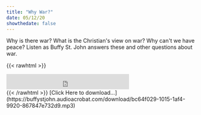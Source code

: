 ```yaml
---
title: "Why War?"
date: 05/12/20
showthedate: false
---
```


Why is there war? What is the Christian's view on war? Why can't we have peace? Listen as Buffy St. John answers these and other questions about war.
<!--more-->
{{< rawhtml >}}
<iframe width='320px' height='40px' src='https://www.audioacrobat.com/tplay/B58fa49ee61a81d4514cd40e97368ad4cNh0vFTYGJjkqCxxeRWhcZlBUVVVJSBYEPUgSeDZ+UFA' frameBorder='0'></iframe><br>
{{< /rawhtml >}}
[Click Here to download&hellip;](https://buffystjohn.audioacrobat.com/download/bc64f029-1015-1af4-9920-867847e732d9.mp3)